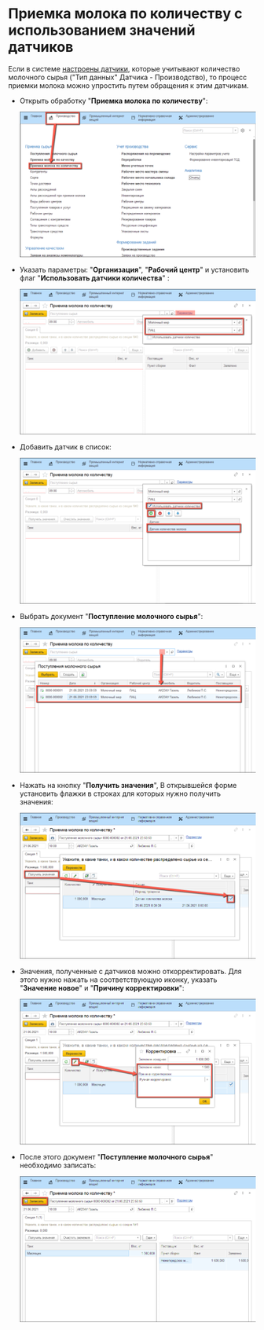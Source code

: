 # Приемка молока по количеству с использованием значений датчиков

Если в системе [настроены датчики](SystemSetting/Sensors.md), которые учитывают количество молочного сырья ("Тип данных" Датчика  - Производство), то процесс приемки молока можно упростить путем обращения к этим датчикам.

- Открыть обработку "**Приемка молока по количеству**":

  ![image-1](../../Cheese/OPCDataExchange/MilkReceivingQuantity.assets/image-1.png)

- Указать параметры: "**Организация**", "**Рабочий центр**" и установить флаг "**Использовать датчики количества**" :

  ![image-2](../../Cheese/OPCDataExchange/MilkReceivingQuantity.assets/image-2.png)

- Добавить датчик в список:

  ![image-3](../../Cheese/OPCDataExchange/MilkReceivingQuantity.assets/image-3.png)

- Выбрать документ "**Поступление молочного сырья**":

  ![image-4](../../Cheese/OPCDataExchange/MilkReceivingQuantity.assets/image-4.png)

- Нажать на кнопку "**Получить значения**", В открывшейся форме установить флажки в строках для которых нужно получить значения:

  ![image-5](../../Cheese/OPCDataExchange/MilkReceivingQuantity.assets/image-5.png)

- Значения, полученные с датчиков можно откорректировать. Для этого нужно нажать на соответствующую иконку, указать "**Значение новое**" и "**Причину корректировки**":

  ![image-6](../../Cheese/OPCDataExchange/MilkReceivingQuantity.assets/image-6.png)

- После этого документ "**Поступление молочного сырья**" необходимо записать:

  ![image-7](../../Cheese/OPCDataExchange/MilkReceivingQuantity.assets/image-7.png)
